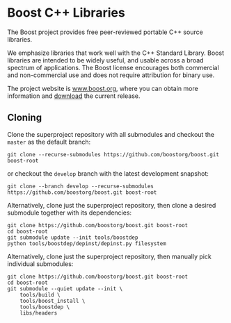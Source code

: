 # Boost C++ Libraries

The Boost project provides free peer-reviewed portable C++ source libraries.

We emphasize libraries that work well with the C++ Standard Library. Boost
libraries are intended to be widely useful, and usable across a broad spectrum
of applications. The Boost license encourages both commercial and non-commercial use
and does not require attribution for binary use.

The project website is www.boost.org, where you can obtain more information and
[download](https://www.boost.org/users/download/) the current release.

## Cloning

Clone the superproject repository with all submodules and checkout the `master` as the default branch:

```console
git clone --recurse-submodules https://github.com/boostorg/boost.git boost-root
```

or checkout the `develop` branch with the latest development snapshot:

```console
git clone --branch develop --recurse-submodules https://github.com/boostorg/boost.git boost-root
```

Alternatively, clone just the superproject repository, then clone a desired submodule together with its dependencies:

```console
git clone https://github.com/boostorg/boost.git boost-root
cd boost-root
git submodule update --init tools/boostdep
python tools/boostdep/depinst/depinst.py filesystem
```

Alternatively, clone just the superproject repository, then manually pick individual submodules:

```console
git clone https://github.com/boostorg/boost.git boost-root
cd boost-root
git submodule --quiet update --init \
    tools/build \
    tools/boost_install \
    tools/boostdep \
    libs/headers
```



